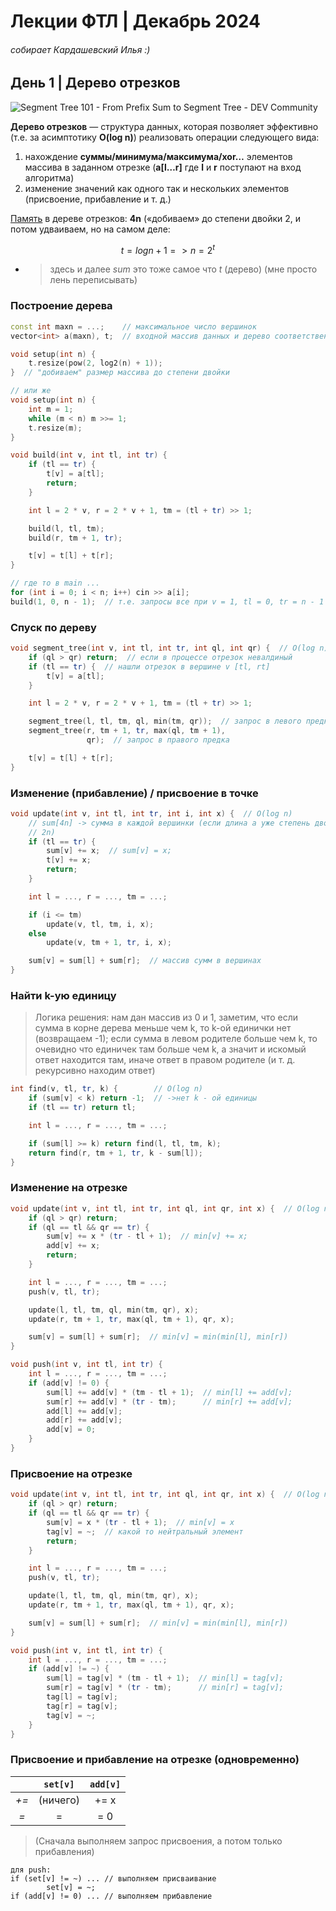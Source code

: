 # Лекции ФТЛ | Декабрь 2024

###### собирает Кардашевский Илья :)

## День 1 | Дерево отрезков

![Segment Tree 101 - From Prefix Sum to Segment Tree - DEV Community](https://res.cloudinary.com/practicaldev/image/fetch/s--lYCCoheL--/c_limit%2Cf_auto%2Cfl_progressive%2Cq_auto%2Cw_880/https://dev-to-uploads.s3.amazonaws.com/i/7p6g4uo8rz9wrep38xf7.png)

**Дерево отрезков** — структура данных, которая позволяет эффективно (т.е. за асимптотику **O(log n)**) реализовать операции следующего вида:

1.  нахождение **суммы/минимума/максимума/xor…** элементов массива в заданном отрезке (**a[l…r]** где **l** и **r** поступают на вход алгоритма)
2.  изменение значений как одного так и нескольких элементов (присвоение, прибавление и т. д.)

<u>Память</u> в дереве отрезков: **4n** («добиваем» до степени двойки 2, и потом удваиваем, но на самом деле:

$$
t = logn + 1 => n = 2 ^ t
$$

- > здесь и далее _sum_ это тоже самое что _t_ (дерево) (мне просто лень переписывать)

### Построение дерева

```c++
const int maxn = ...;    // максимальное число вершинок
vector<int> a(maxn), t;  // входной массив данных и дерево соответственно

void setup(int n) {
    t.resize(pow(2, log2(n) + 1));
}  // "добиваем" размер массива до степени двойки

// или же
void setup(int n) {
    int m = 1;
    while (m < n) m >>= 1;
    t.resize(m);
}

void build(int v, int tl, int tr) {
    if (tl == tr) {
        t[v] = a[tl];
        return;
    }

    int l = 2 * v, r = 2 * v + 1, tm = (tl + tr) >> 1;

    build(l, tl, tm);
    build(r, tm + 1, tr);

    t[v] = t[l] + t[r];
}

// где то в main ...
for (int i = 0; i < n; i++) cin >> a[i];
build(1, 0, n - 1);  // т.е. запросы все при v = 1, tl = 0, tr = n - 1
```

### Спуск по дереву

```c++
void segment_tree(int v, int tl, int tr, int ql, int qr) {  // O(log n)
    if (ql > qr) return;  // если в процессе отрезок невалдиный
    if (tl == tr) {  // нашли отрезок в вершине v [tl, rt]
        t[v] = a[tl];
    }

    int l = 2 * v, r = 2 * v + 1, tm = (tl + tr) >> 1;

    segment_tree(l, tl, tm, ql, min(tm, qr));  // запрос в левого предка
    segment_tree(r, tm + 1, tr, max(ql, tm + 1),
                 qr);  // запрос в правого предка

    t[v] = t[l] + t[r];
}
```

### Изменение (прибавление) / присвоение в точке

```c++
void update(int v, int tl, int tr, int i, int x) {  // O(log n)
    // sum[4n] -> сумма в каждой вершинки (если длина a уже степень двойки, то
    // 2n)
    if (tl == tr) {
        sum[v] += x;  // sum[v] = x;
        t[v] += x;
        return;
    }

    int l = ..., r = ..., tm = ...;

    if (i <= tm)
        update(v, tl, tm, i, x);
    else
        update(v, tm + 1, tr, i, x);

    sum[v] = sum[l] + sum[r];  // массив сумм в вершинах
}
```

### Найти k-ую единицу

> Логика решения: нам дан массив из 0 и 1, заметим, что если сумма в корне дерева меньше чем k, то k-ой единички нет (возвращаем -1); если сумма в левом родителе больше чем k, то очевидно что единичек там больше чем k, а значит и искомый ответ находится там, иначе ответ в правом родителе (и т. д. рекурсивно находим ответ)

```c++
int find(v, tl, tr, k) {        // O(log n)
    if (sum[v] < k) return -1;  // ->нет k - ой единицы
    if (tl == tr) return tl;

    int l = ..., r = ..., tm = ...;

    if (sum[l] >= k) return find(l, tl, tm, k);
    return find(r, tm + 1, tr, k - sum[l]);
}
```

### Изменение на отрезке

```c++
void update(int v, int tl, int tr, int ql, int qr, int x) {  // O(log n)
    if (ql > qr) return;
    if (ql == tl && qr == tr) {
        sum[v] += x * (tr - tl + 1);  // min[v] += x;
        add[v] += x;
        return;
    }

    int l = ..., r = ..., tm = ...;
    push(v, tl, tr);

    update(l, tl, tm, ql, min(tm, qr), x);
    update(r, tm + 1, tr, max(ql, tm + 1), qr, x);

    sum[v] = sum[l] + sum[r];  // min[v] = min(min[l], min[r])
}

void push(int v, int tl, int tr) {
    int l = ..., r = ..., tm = ...;
    if (add[v] != 0) {
        sum[l] += add[v] * (tm - tl + 1);  // min[l] += add[v];
        sum[r] += add[v] * (tr - tm);      // min[r] += add[v];
        add[l] += add[v];
        add[r] += add[v];
        add[v] = 0;
    }
}
```

### Присвоение на отрезке

```c++
void update(int v, int tl, int tr, int ql, int qr, int x) {  // O(log n)
    if (ql > qr) return;
    if (ql == tl && qr == tr) {
        sum[v] = x * (tr - tl + 1);  // min[v] = x
        tag[v] = ~;  // какой то нейтральный элемент
        return;
    }

    int l = ..., r = ..., tm = ...;
    push(v, tl, tr);

    update(l, tl, tm, ql, min(tm, qr), x);
    update(r, tm + 1, tr, max(ql, tm + 1), qr, x);

    sum[v] = sum[l] + sum[r];  // min[v] = min(min[l], min[r])
}

void push(int v, int tl, int tr) {
    int l = ..., r = ..., tm = ...;
    if (add[v] != ~) {
        sum[l] = tag[v] * (tm - tl + 1);  // min[l] = tag[v];
        sum[r] = tag[v] * (tr - tm);      // min[r] = tag[v];
        tag[l] = tag[v];
        tag[r] = tag[v];
        tag[v] = ~;
    }
}
```

### Присвоение и прибавление на отрезке (одновременно)

|      | `set[v]` | `add[v]` |
| :--: | :------: | :------: |
| _+=_ | (ничего) |   += x   |
| _=_  |    =     |   = 0    |

> (Сначала выполняем запрос присвоения, а потом только прибавления)

```
для push:
if (set[v] != ~) ... // выполняем присваивание
		set[v] = ~;
if (add[v] != 0) ... // выполняем прибавление
```

